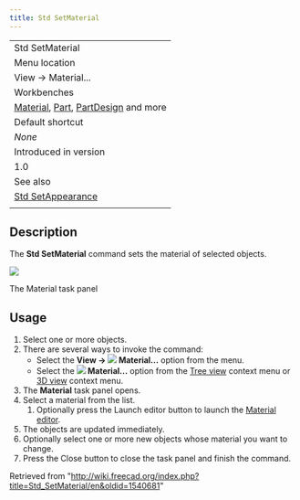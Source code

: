 ```yaml
---
title: Std SetMaterial
---
```


|                                                                                                                                                                     |
| ------------------------------------------------------------------------------------------------------------------------------------------------------------------- |
| Std SetMaterial                                                                                                                                                     |
| Menu location                                                                                                                                                       |
| View → Material...                                                                                                                                                  |
| Workbenches                                                                                                                                                         |
| [Material](/Material_Workbench "Material Workbench"), [Part](/Part_Workbench "Part Workbench"), [PartDesign](/PartDesign_Workbench "PartDesign Workbench") and more |
| Default shortcut                                                                                                                                                    |
| _None_                                                                                                                                                              |
| Introduced in version                                                                                                                                               |
| 1.0                                                                                                                                                                 |
| See also                                                                                                                                                            |
| [Std SetAppearance](/Std_SetAppearance "Std SetAppearance")                                                                                                         |
|                                                                                                                                                                     |

## Description

The **Std SetMaterial** command sets the material of selected objects.

![](/images/Std_SetMaterial_Taskpanel.png)

The Material task panel

## Usage

1. Select one or more objects.
2. There are several ways to invoke the command:
   - Select the **View → ![](/images/Std_SetMaterial.svg) Material...** option from the menu.
   - Select the **![](/images/Std_SetMaterial.svg) Material...** option from the [Tree view](/Tree_view "Tree view") context menu or [3D view](/3D_view "3D view") context menu.
3. The **Material** task panel opens.
4. Select a material from the list.
   1. Optionally press the Launch editor button to launch the [Material editor](/Material_Edit "Material Edit").
5. The objects are updated immediately.
6. Optionally select one or more new objects whose material you want to change.
7. Press the Close button to close the task panel and finish the command.

Retrieved from "<http://wiki.freecad.org/index.php?title=Std_SetMaterial/en&oldid=1540681>"

